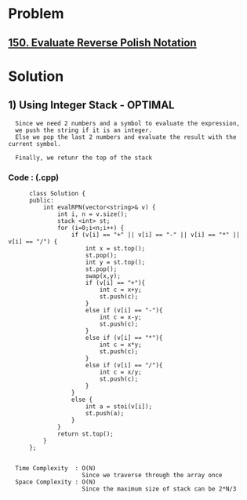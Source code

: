 # Problem

## [150. Evaluate Reverse Polish Notation](https://leetcode.com/problems/evaluate-reverse-polish-notation/)


# Solution 

## 1) Using Integer Stack - OPTIMAL

      Since we need 2 numbers and a symbol to evaluate the expression,
      we push the string if it is an integer.
      Else we pop the last 2 numbers and evaluate the result with the current symbol.
      
      Finally, we retunr the top of the stack
      
      
   ### Code : (.cpp)
   
          class Solution {
          public:
              int evalRPN(vector<string>& v) {
                  int i, n = v.size();
                  stack <int> st;
                  for (i=0;i<n;i++) {
                      if (v[i] == "+" || v[i] == "-" || v[i] == "*" || v[i] == "/") {
                          int x = st.top();
                          st.pop();
                          int y = st.top();
                          st.pop();
                          swap(x,y);
                          if (v[i] == "+"){
                              int c = x+y;
                              st.push(c);
                          }
                          else if (v[i] == "-"){
                              int c = x-y;
                              st.push(c);
                          }
                          else if (v[i] == "*"){
                              int c = x*y;
                              st.push(c);
                          }
                          else if (v[i] == "/"){
                              int c = x/y;
                              st.push(c);
                          }
                      }
                      else {
                          int a = stoi(v[i]);
                          st.push(a);
                      }
                  }
                  return st.top();
              }
          };

 
      Time Complexity  : O(N) 
                         Since we traverse through the array once
      Space Complexity : O(N)
                         Since the maximum size of stack can be 2*N/3
